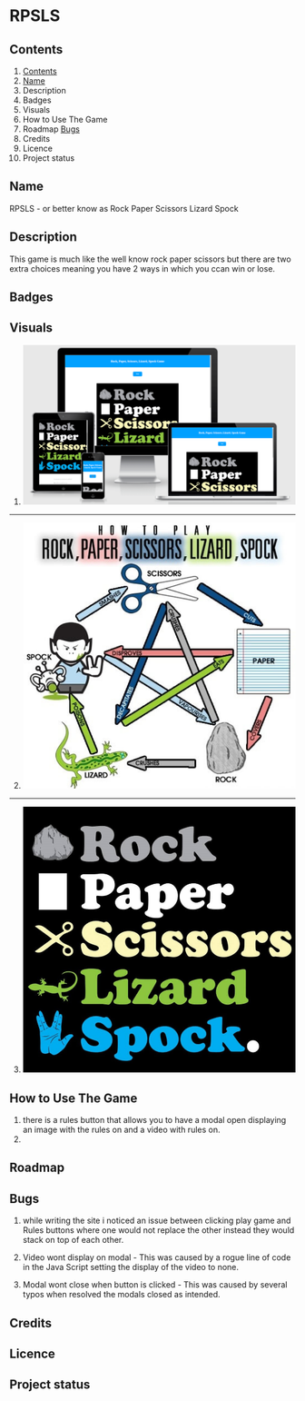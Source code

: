 # RPSLS

## Contents

1. [Contents](##-contents)
2. [Name](##-name)
3. Description
4. Badges
5. Visuals
6. How to Use The Game
7. Roadmap
[Bugs](##-bugs)
9. Credits
10. Licence
11. Project status

## Name

RPSLS - or better know as Rock Paper Scissors Lizard Spock

## Description

This game is much like the well know rock paper scissors but there are two extra choices meaning you have 2 ways in which you ccan win or lose.

## Badges

## Visuals

1. ![imagename](assets/images/responsiveness.png)
---

2. ![imagename](assets/images/rulesImg.jpeg)
---

3. ![imagename](assets/images/RPSLSHeroImage.jpg)


## How to Use The Game

1. there is a rules button that allows you to have a modal open displaying an image with the rules on and a video with rules on.
2. 

## Roadmap

## Bugs

1. while writing the site i noticed an issue between clicking play game and Rules buttons where one would not replace the other instead they would stack on top of each other.

2. Video wont display on modal - This was caused by a rogue line of code in the Java Script setting the display of the video to none.

3. Modal wont close when button is clicked - This was caused by several typos when resolved the modals closed as intended.

## Credits

## Licence

## Project status

